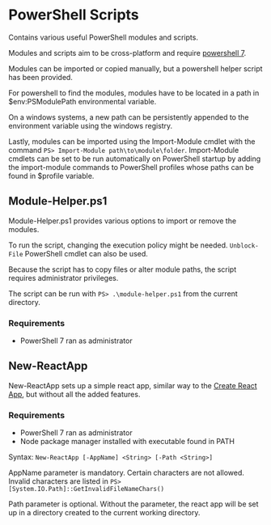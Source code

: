 # PowerShell Scripts

Contains various useful PowerShell modules and scripts.

Modules and scripts aim to be cross-platform and require [powershell 7](https://github.com/PowerShell/PowerShell).

Modules can be imported or copied manually, but a powershell helper script has been provided.

For powershell to find the modules, modules have to be located in a path in $env:PSModulePath environmental variable.

On a windows systems, a new path can be persistently appended to the environment variable using the windows registry.

Lastly, modules can be imported using the Import-Module cmdlet with the command `PS> Import-Module path\to\module\folder`. Import-Module cmdlets can be set to be run automatically on PowerShell startup by adding the import-module commands to PowerShell profiles whose paths can be found in $profile variable.

## Module-Helper.ps1

Module-Helper.ps1 provides various options to import or remove the modules.

To run the script, changing the execution policy might be needed. `Unblock-File` PowerShell cmdlet can also be used.

Because the script has to copy files or alter module paths, the script requires administrator privileges.

The script can be run with `PS> .\module-helper.ps1` from the current directory.

### Requirements

* PowerShell 7 ran as administrator

## New-ReactApp

New-ReactApp sets up a simple react app, similar way to the [Create React App](https://create-react-app.dev/), but without all the added features.

### Requirements

* PowerShell 7 ran as administrator
* Node package manager installed with executable found in PATH

Syntax: `New-ReactApp [-AppName] <String> [-Path <String>]`

AppName parameter is mandatory. Certain characters are not allowed. Invalid characters are listed in `PS> [System.IO.Path]::GetInvalidFileNameChars()`

Path parameter is optional. Without the parameter, the react app will be set up in a directory created to the current working directory.